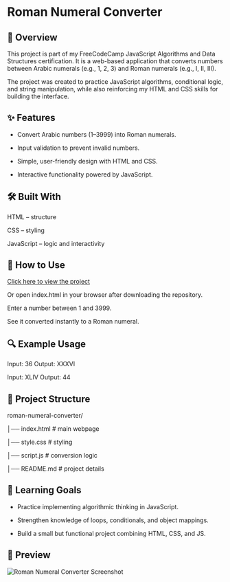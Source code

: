 
# Roman Numeral Converter

## 📖 Overview

This project is part of my FreeCodeCamp JavaScript Algorithms and Data Structures certification.
It is a web-based application that converts numbers between Arabic numerals (e.g., 1, 2, 3) and Roman numerals (e.g., I, II, III).

The project was created to practice JavaScript algorithms, conditional logic, and string manipulation, while also reinforcing my HTML and CSS skills for building the interface.


## ✨ Features

- Convert Arabic numbers (1–3999) into Roman numerals.

- Input validation to prevent invalid numbers.

- Simple, user-friendly design with HTML and CSS.

- Interactive functionality powered by JavaScript.


## 🛠️ Built With

HTML – structure

CSS – styling

JavaScript – logic and interactivity


## 🚀 How to Use

<a href="https://midnight-developer-ts.github.io/roman-numeral-converter/">Click here to view the project</a>

Or open index.html in your browser after downloading the repository.

Enter a number between 1 and 3999.

See it converted instantly to a Roman numeral.


## 🔍 Example Usage

Input: 36
Output: XXXVI

Input: XLIV
Output: 44


## 📂 Project Structure
roman-numeral-converter/

│── index.html   # main webpage

│── style.css    # styling

│── script.js    # conversion logic

│── README.md    # project details


## 📌 Learning Goals

- Practice implementing algorithmic thinking in JavaScript.

- Strengthen knowledge of loops, conditionals, and object mappings.

- Build a small but functional project combining HTML, CSS, and JS.

## 📸 Preview

![Roman Numeral Converter Screenshot](https://raw.githubusercontent.com/Midnight-Developer-ts/roman-numeral-converter/main/images/screenshot.png)
